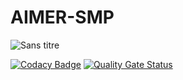 # AIMER-SMP

![Sans titre](https://github.com/Smartappli/AIMER-SMP/assets/26173534/a07e001c-e4e9-404a-a2c1-efab9a385ebf)


[![Codacy Badge](https://app.codacy.com/project/badge/Grade/19fd10bb33fb484b8599c1020c068aca)](https://app.codacy.com/gh/Smartappli/AIMER-SMP/dashboard?utm_source=gh&utm_medium=referral&utm_content=&utm_campaign=Badge_grade)
[![Quality Gate Status](https://sonarcloud.io/api/project_badges/measure?project=Smartappli_AIMER-SMP&metric=alert_status)](https://sonarcloud.io/summary/new_code?id=Smartappli_AIMER-SMP)
